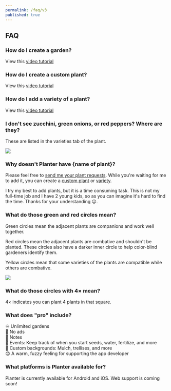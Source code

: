 ```yaml
---
permalink: /faq/v3
published: true
---
```


## FAQ

### How do I create a garden?

View this [video tutorial](https://youtu.be/bUXQpFhvP1o)

### How do I create a custom plant?

View this [video tutorial](https://youtu.be/A-6cZsS_s_I)

### How do I add a variety of a plant?

View this [video tutorial](https://youtu.be/DfDtJSIL0dg)

### I don't see zucchini, green onions, or red peppers? Where are they?

These are listed in the varieties tab of the plant.

<img src="../images/variety.webp" max-width="100%">

### Why doesn't Planter have {name of plant}?

Please feel free to <a target="_blank" href="https://mailhide.io/e/IIRlz">send me your plant requests</a>. While you're waiting for me to add it, you can create a [custom plant](https://youtu.be/ox65gthSCDM) or [variety](https://youtu.be/r_NDs-RGTuU).

I try my best to add plants, but it is a time consuming task. This is not my full-time job and I have 2 young kids, so as you can imagine it's hard to find the time. Thanks for your understanding 😉. 

### What do those green and red circles mean?

Green circles mean the adjacent plants are companions and work well together.

Red circles mean the adjacent plants are combative and shouldn't be planted. These circles also have a darker inner circle to help color-blind gardeners identify them.

Yellow circles mean that some varieties of the plants are compatible while others are combative.

<img src="../images/compatibility.webp" max-width="100%">

### What do those circles with 4× mean?

4× indicates you can plant 4 plants in that square.

### What does "pro" include?

♾ Unlimited gardens  
🚫 No ads  
📝 Notes  
📅 Events: Keep track of when you start seeds, water, fertilize, and more  
🎨 Custom backgrounds: Mulch, trellises, and more  
😊 A warm, fuzzy feeling for supporting the app developer  

### What platforms is Planter available for?
Planter is currently available for Android and iOS. Web support is coming soon!
